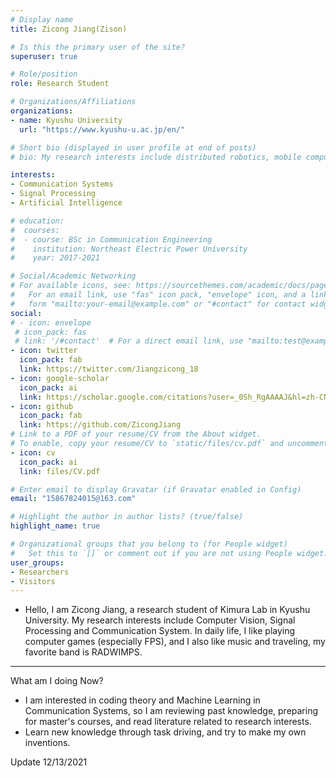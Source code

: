```yaml
---
# Display name
title: Zicong Jiang(Zison)

# Is this the primary user of the site?
superuser: true

# Role/position
role: Research Student

# Organizations/Affiliations
organizations:
- name: Kyushu University 
  url: "https://www.kyushu-u.ac.jp/en/"

# Short bio (displayed in user profile at end of posts)
# bio: My research interests include distributed robotics, mobile computing and programmable matter.

interests:
- Communication Systems
- Signal Processing
- Artificial Intelligence

# education:
#  courses:
#  - course: BSc in Communication Engineering
#    institution: Northeast Electric Power University
#    year: 2017-2021

# Social/Academic Networking
# For available icons, see: https://sourcethemes.com/academic/docs/page-builder/#icons
#   For an email link, use "fas" icon pack, "envelope" icon, and a link in the
#   form "mailto:your-email@example.com" or "#contact" for contact widget.
social:
# - icon: envelope
 # icon_pack: fas
 # link: '/#contact'  # For a direct email link, use "mailto:test@example.org".
- icon: twitter
  icon_pack: fab
  link: https://twitter.com/Jiangzicong_18
- icon: google-scholar
  icon_pack: ai
  link: https://scholar.google.com/citations?user=_0Sh_RgAAAAJ&hl=zh-CN
- icon: github
  icon_pack: fab
  link: https://github.com/ZicongJiang
# Link to a PDF of your resume/CV from the About widget.
# To enable, copy your resume/CV to `static/files/cv.pdf` and uncomment the lines below.
- icon: cv
  icon_pack: ai
  link: files/CV.pdf

# Enter email to display Gravatar (if Gravatar enabled in Config)
email: "15867824015@163.com"

# Highlight the author in author lists? (true/false)
highlight_name: true

# Organizational groups that you belong to (for People widget)
#   Set this to `[]` or comment out if you are not using People widget.
user_groups:
- Researchers
- Visitors
---
```


- Hello, I am Zicong Jiang, a research student of Kimura Lab in Kyushu University. My research interests include Computer Vision, Signal Processing and Communication System. In daily life, I like playing computer games (especially FPS), and I also like music and traveling, my favorite band is RADWIMPS.

---
What am I doing Now?

- I am interested in coding theory and Machine Learning in Communication Systems, so I am reviewing past knowledge, preparing for master's courses, and read literature related to research interests.
- Learn new knowledge through task driving, and try to make my own inventions.

Update 12/13/2021
